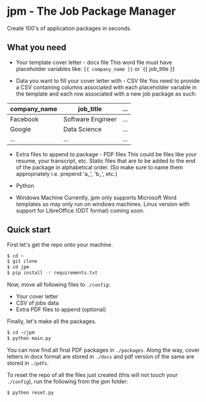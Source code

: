 # jpm - The Job Package Manager

Create 100's of application packages in seconds. 

## What you need
* Your template cover letter - docx file
This word file must have  placeholder variables like: `{{ company_name }}` or `{{ job_title }}

* Data you want to fill your cover letter with - CSV file
You need to provide a CSV containing columns associated with each placeholder variable in the template and each row associated with a new job package as such:

| company_name | job_title         | ... |
|--------------|-------------------|-----|
| Facebook     | Software Engineer | ... |
| Google       | Data Science      | ... |
| ...          | ...               | ... |

* Extra files to append to package - PDF files
This could be files like your resume, your transcript, etc. Static files that are to be added to the end of the package in alphabetical order. (So make sure to name them appropriately i.e. prepend 'a_', 'b_', etc.)

* Python
* Windows Machine 
Currently, jpm only supports Microsoft Word templates so may only run on windows machines. Linux version with support for LibreOffice (ODT format) coming soon.

## Quick start

First let's get the repo onto your machine.
```bash
$ cd ~
$ git clone 
$ cd jpm
$ pip install -r requirements.txt
```

Now, move all following files to `./config`:
* Your cover letter 
* CSV of jobs data
* Extra PDF files to append (optional)

Finally, let's make all the packages.
```bash
$ cd ~/jpm
$ python main.py
```

You can now find all final PDF packages in `./packages`. Along the way, cover letters in docx format are stored in `./docs` and pdf version of the same are stored in `./pdfs`.

To reset the repo of all the files just created (this will not touch your `./config`), run the following from the jpm folder:
```bash
$ python reset.py
```
